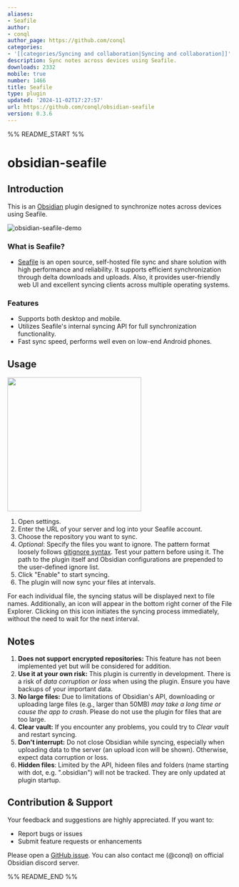 ```yaml
---
aliases:
- Seafile
author:
- conql
author_page: https://github.com/conql
categories:
- '[[categories/Syncing and collaboration|Syncing and collaboration]]'
description: Sync notes across devices using Seafile.
downloads: 2332
mobile: true
number: 1466
title: Seafile
type: plugin
updated: '2024-11-02T17:27:57'
url: https://github.com/conql/obsidian-seafile
version: 0.3.6
---
```


%% README_START %%

# obsidian-seafile

## Introduction

This is an [Obsidian](https://obsidian.md/) plugin designed to synchronize notes across devices using Seafile.

![obsidian-seafile-demo](https://github.com/conql/obsidian-seafile/assets/49243542/5b8ac9aa-4180-4ca4-9abe-0b94134fd0c1)

### What is Seafile?
- [Seafile](https://www.seafile.com/) is an open source, self-hosted file sync and share solution with high performance and reliability. It supports efficient synchronization through delta downloads and uploads. Also, it provides user-friendly web UI and excellent syncing clients across multiple operating systems.

### Features
- Supports both desktop and mobile.
- Utilizes Seafile's internal syncing API for full synchronization functionality.
- Fast sync speed, performs well even on low-end Android phones.

## Usage
<img src="https://github.com/conql/obsidian-seafile/assets/49243542/26399e88-d054-41cf-ae19-7bc82b178522" width="300">

1. Open settings.
2. Enter the URL of your server and log into your Seafile account.
3. Choose the repository you want to sync.
4. *Optional*: Specify the files you want to ignore. The pattern format loosely follows [gitignore syntax](https://git-scm.com/docs/gitignore). Test your pattern before using it. The path to the plugin itself and Obsidian configurations are prepended to the user-defined ignore list.
5. Click "Enable" to start syncing.
6. The plugin will now sync your files at intervals. 

For each individual file, the syncing status will be displayed next to file names. Additionally, an icon will appear in the bottom right corner of the File Explorer. Clicking on this icon initiates the syncing process immediately, without the need to wait for the next interval.

## Notes
1. **Does not support encrypted repositories:** This feature has not been implemented yet but will be considered for addition.
2. **Use it at your own risk:** This plugin is currently in development. There is a risk of *data corruption or loss* when using the plugin. Ensure you have backups of your important data.
3. **No large files:** Due to limitations of Obsidian's API, downloading or uploading large files (e.g., larger than 50MB) *may take a long time or cause the app to crash*. Please do not use the plugin for files that are too large.
4. **Clear vault:** If you encounter any problems, you could try to *Clear vault* and restart syncing.
5. **Don't interrupt:** Do not close Obsidian while syncing, especially when uploading data to the server (an upload icon will be shown). Otherwise, expect data corruption or loss.
6. **Hidden files**: Limited by the API, hideen files and folders (name starting with dot, e.g. ".obsidian") will not be tracked. They are only updated at plugin startup.
## Contribution & Support

Your feedback and suggestions are highly appreciated. If you want to:
- Report bugs or issues
- Submit feature requests or enhancements

Please open a [GitHub issue](https://github.com/conql/obsidian-seafile/issues). You can also contact me (@conql) on official Obsidian discord server.


%% README_END %%